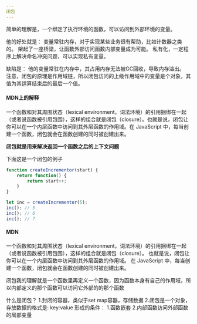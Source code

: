 ```yaml
---
闭包
---
```


简单的理解是，一个绑定了执行环境的函数，可以访问到外部环境的变量。

他的好处就是：
变量常驻内存，对于实现某些业务很有帮助，比如计数器之类的。
架起了一座桥梁，让函数外部访问函数内部变量成为可能。
私有化，一定程序上解决命名冲突问题，可以实现私有变量。

缺陷是：
他的变量常驻在内存中，其占用内存无法被GC回收，导致内存溢出。 
注意，闭包的原理是作用域链，所以闭包访问的上级作用域中的变量是个对象，其值为其运算结束后的最后一个值。


#### MDN上的解释
一个函数和对其周围状态（lexical environment，词法环境）的引用捆绑在一起（或者说函数被引用包围），这样的组合就是闭包（closure）。也就是说，闭包让你可以在一个内层函数中访问到其外层函数的作用域。在 JavaScript 中，每当创建一个函数，闭包就会在函数创建的同时被创建出来。


**闭包就是用来解决返回一个函数之后的上下文问题**

下面这是一个闭包的例子
```js
function createIncrementor(start) {
    return function() {
        return start++;
    }
}

let inc = createIncrementor(5);
inc(); // 5
inc(); // 6
inc(); // 7
```
#### MDN
一个函数和对其周围状态（lexical environment，词法环境）的引用捆绑在一起（或者说函数被引用包围），这样的组合就是闭包（closure）。
也就是说，闭包让你可以在一个内层函数中访问到其外层函数的作用域。
在 JavaScript 中，每当创建一个函数，闭包就会在函数创建的同时被创建出来。


闭包我的理解就是一个函数里再定义一个函数，因为函数本身有自己的作用域，所以内部定义的那个函数可以访问它外部的的那个函数



什么是闭包？
1.封闭的容器，类似于set map容器，存储数据
2.闭包是一个对象，存放数据的格式是: key:value
形成的条件：
1.函数嵌套
2.内部函数访问外部函数的局部变量
